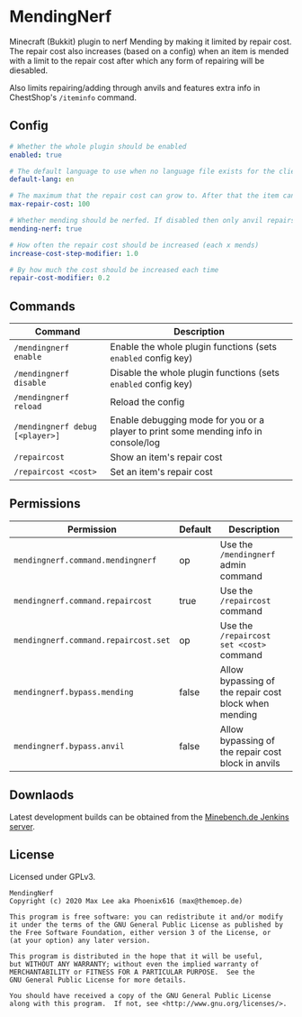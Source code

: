 # MendingNerf

Minecraft (Bukkit) plugin to nerf Mending by making it limited by repair cost. The repair cost also increases (based on a config) when an item is mended with a limit to the repair cost after which any form of repairing will be diesabled.

Also limits repairing/adding through anvils and features extra info in ChestShop's `/iteminfo` command.

## Config

```yaml
# Whether the whole plugin should be enabled
enabled: true

# The default language to use when no language file exists for the client's language
default-lang: en

# The maximum that the repair cost can grow to. After that the item can't be repaired
max-repair-cost: 100

# Whether mending should be nerfed. If disabled then only anvil repairs will be blocked above the max cost.
mending-nerf: true

# How often the repair cost should be increased (each x mends)
increase-cost-step-modifier: 1.0

# By how much the cost should be increased each time
repair-cost-modifier: 0.2
```

## Commands

 Command                           | Description 
-----------------------------------|-----------------------------------------------------------------
`/mendingnerf enable`              | Enable the whole plugin functions (sets `enabled` config key)
`/mendingnerf disable`             | Disable the whole plugin functions (sets `enabled` config key)
`/mendingnerf reload`              | Reload the config
`/mendingnerf debug [<player>]`    | Enable debugging mode for you or a player to print some mending info in console/log
`/repaircost`                      | Show an item's repair cost
`/repaircost <cost>`               | Set an item's repair cost

## Permissions

 Permission                            | Default | Description 
---------------------------------------|---------|---------------------------------------------------
`mendingnerf.command.mendingnerf`      | op      | Use the `/mendingnerf` admin command
`mendingnerf.command.repaircost`       | true    | Use the `/repaircost` command
`mendingnerf.command.repaircost.set`   | op      | Use the `/repaircost set <cost>` command
`mendingnerf.bypass.mending`           | false   | Allow bypassing of the repair cost block when mending
`mendingnerf.bypass.anvil`             | false   | Allow bypassing of the repair cost block in anvils

## Downlaods

Latest development builds can be obtained from the [Minebench.de Jenkins server](https://ci.minebench.de/job/MendingNerf/).

## License

Licensed under GPLv3.

```
MendingNerf
Copyright (c) 2020 Max Lee aka Phoenix616 (max@themoep.de)

This program is free software: you can redistribute it and/or modify
it under the terms of the GNU General Public License as published by
the Free Software Foundation, either version 3 of the License, or
(at your option) any later version.

This program is distributed in the hope that it will be useful,
but WITHOUT ANY WARRANTY; without even the implied warranty of
MERCHANTABILITY or FITNESS FOR A PARTICULAR PURPOSE.  See the
GNU General Public License for more details.

You should have received a copy of the GNU General Public License
along with this program.  If not, see <http://www.gnu.org/licenses/>.
```